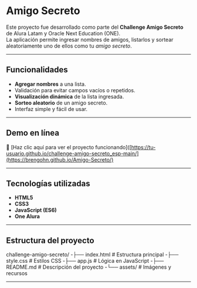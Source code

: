 # Amigo Secreto

Este proyecto fue desarrollado como parte del **Challenge Amigo Secreto** de Alura Latam y Oracle Next Education (ONE).  
La aplicación permite ingresar nombres de amigos, listarlos y sortear aleatoriamente uno de ellos como tu *amigo secreto*.

---

## Funcionalidades

- **Agregar nombres** a una lista.
- Validación para evitar campos vacíos o repetidos.
- **Visualización dinámica** de la lista ingresada.
- **Sorteo aleatorio** de un amigo secreto.
- Interfaz simple y fácil de usar.
---

## Demo en línea

🔗 [Haz clic aquí para ver el proyecto funcionando]([https://tu-usuario.github.io/challenge-amigo-secreto_esp-main/](https://brengohn.github.io/Amigo-Secreto/)

---

## Tecnologías utilizadas

- **HTML5**
- **CSS3**
- **JavaScript (ES6)**
- **One Alura**

---

## Estructura del proyecto

challenge-amigo-secreto/
-├── index.html       # Estructura principal
-├── style.css        # Estilos CSS
-├── app.js           # Lógica en JavaScript
-├── README.md        # Descripción del proyecto
-└── assets/          # Imágenes y recursos

---

